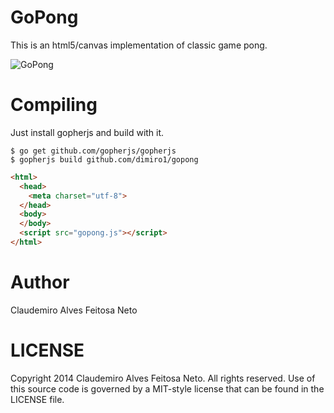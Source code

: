 # GoPong

This is an html5/canvas implementation of classic game pong.

![GoPong](https://raw.githubusercontent.com/dimiro1/gopong/master/gopong.png "GoPong")

# Compiling

Just install gopherjs and build with it.

```console
$ go get github.com/gopherjs/gopherjs
$ gopherjs build github.com/dimiro1/gopong
```

```html
<html>
  <head>
	<meta charset="utf-8">
  </head>
  <body>
  </body>
  <script src="gopong.js"></script>
</html>
```

# Author

Claudemiro Alves Feitosa Neto

# LICENSE

Copyright 2014 Claudemiro Alves Feitosa Neto. All rights reserved.
Use of this source code is governed by a MIT-style
license that can be found in the LICENSE file.

